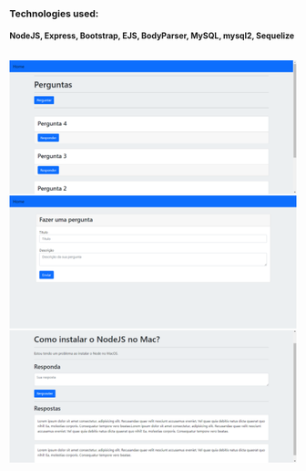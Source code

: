 ### Technologies used:

#### NodeJS, Express, Bootstrap, EJS, BodyParser, MySQL, mysql2, Sequelize

<br>
<img src="public/img/1.png" />
<img src="public/img/2.png" />
<img src="public/img/3.png" />
